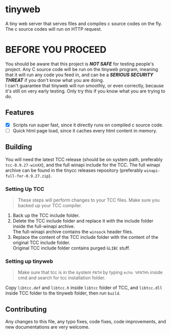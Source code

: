 tinyweb
===
A tiny web server that serves files and compiles c source codes on the fly. The c source codes will run on HTTP request.

# BEFORE YOU PROCEED
You should be aware that this project is ***NOT SAFE*** for testing people's project.
Any C source code will be run on the tinyweb program, meaning that it will run any code you feed in,
and can be a ***SERIOUS SECURITY THREAT*** if you don't know what you are doing.  
I can't guarantee that tinyweb will run smoothly, or even correctly, because it's still on very early testing.
Only try this if you know what you are trying to do.

## Features
- [X] Scripts run super fast, since it directly runs on compiled c source code.
- [ ] Quick html page load, since it caches every html content in memory.

## Building
You will need the latest TCC release (should be on system path, preferably `tcc-0.9.27-winXX`), and the full winapi include for the TCC. The full winapi archive can be found in the tinycc releases repository (preferably `winapi-full-for-0.9.27.zip`).

### Setting Up TCC
> These steps will perform changes to your TCC files. Make sure you backed up your TCC compiler.

1. Back up the TCC include folder.
2. Delete the TCC include folder and replace it with the include folder inside the full-winapi archive.  
   The full-winapi archive contains the `winsock` header files.
3. Replace the content of the TCC include folder with the content of the original TCC include folder.  
   Original TCC include folder contains purged `GLIBC` stuff.

### Setting up tinyweb
> Make sure that tcc is in the system `PATH` by typing `echo %PATH%` inside cmd and search for tcc installation folder.

Copy `libtcc.def` and `libtcc.h` inside `libtcc` folder of TCC, and `libtcc.dll` inside TCC folder to the tinyweb folder, then run `build`.

## Contributing
Any changes to this file, any typo fixes, code fixes, code improvements, and new documentations are very welcome.
